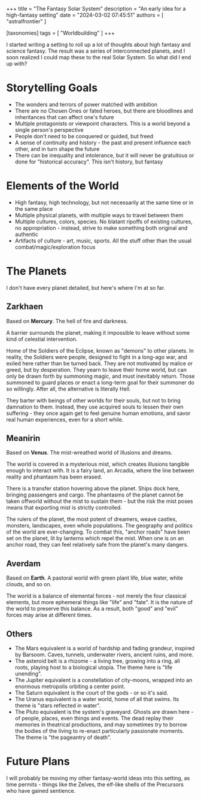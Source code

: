 +++
title = "The Fantasy Solar System"
description = "An early idea for a high-fantasy setting"
date = "2024-03-02 07:45:51"
authors = [ "astralfrontier" ]

[taxonomies]
tags = [ "Worldbuilding" ]
+++

I started writing a setting to roll up a lot of thoughts about high fantasy and science fantasy.
The result was a series of interconnected planets, and I soon realized I could map these to the real Solar System.
So what did I end up with?

<!-- more -->

# Storytelling Goals

- The wonders and terrors of power matched with ambition
- There are no Chosen Ones or fated heroes, but there are bloodlines and inheritances that can affect one's future
- Multiple protagonists or viewpoint characters. This is a world beyond a single person's perspective
- People don't need to be conquered or guided, but freed
- A sense of continuity and history - the past and present influence each other, and in turn shape the future
- There can be inequality and intolerance, but it will never be gratuitous or done for "historical accuracy". This isn't history, but fantasy

# Elements of the World

- High fantasy, high technology, but not necessarily at the same time or in the same place
- Multiple physical planets, with multiple ways to travel between them
- Multiple cultures, colors, species. No blatant ripoffs of existing cultures, no appropriation - instead, strive to make something both original and authentic
- Artifacts of culture - art, music, sports. All the stuff other than the usual combat/magic/exploration focus

# The Planets

I don't have every planet detailed, but here's where I'm at so far.

## Zarkhaen

Based on **Mercury**. The hell of fire and darkness.

A barrier surrounds the planet, making it impossible to leave without some kind of celestial intervention.

Home of the Soldiers of the Eclipse, known as "demons" to other planets.
In reality, the Soldiers were people, designed to fight in a long-ago war, and exiled here rather than be turned back.
They are not motivated by malice or greed, but by desperation.
They yearn to leave their home world, but can only be drawn forth by summoning magic, and must inevitably return.
Those summoned to guard places or enact a long-term goal for their summoner do so willingly.
After all, the alternative is literally Hell.

They barter with beings of other worlds for their souls, but not to bring damnation to them.
Instead, they use acquired souls to lessen their own suffering - they once again get to feel genuine human emotions,
and savor real human experiences, even for a short while.

## Meanirin

Based on **Venus**. The mist-wreathed world of illusions and dreams.

The world is covered in a mysterious mist, which creates illusions tangible enough to interact with.
It is a fairy land, an Arcadia, where the line between reality and phantasm has been erased.

There is a transfer station hovering above the planet.
Ships dock here, bringing passengers and cargo.
The phantasms of the planet cannot be taken offworld without the mist to sustain them -
but the risk the mist poses means that exporting mist is strictly controlled.

The rulers of the planet, the most potent of dreamers, weave castles, monsters, landscapes, even whole populations.
The geography and politics of the world are ever-changing.
To combat this, "anchor roads" have been set on the planet, lit by lanterns which repel the mist.
When one is on an anchor road, they can feel relatively safe from the planet's many dangers.

## Averdam

Based on **Earth**. A pastoral world with green plant life, blue water, white clouds, and so on.

The world is a balance of elemental forces - not merely the four classical elements,
but more ephemeral things like "life" and "fate".
It is the nature of the world to preserve this balance.
As a result, both "good" and "evil" forces may arise at different times.

## Others

- The Mars equivalent is a world of hardship and fading grandeur, inspired by Barsoom. Caves, tunnels, underwater rivers, ancient ruins, and more.
- The asteroid belt is a rhizome - a living tree, growing into a ring, all roots, playing host to a biological utopia. The theme here is "life unending".
- The Jupiter equivalent is a constellation of city-moons, wrapped into an enormous metropolis orbiting a center point.
- The Saturn equivalent is the court of the gods - or so it's said.
- The Uranus equivalent is a water world, home of all that swims. Its theme is "stars reflected in water".
- The Pluto equivalent is the system's graveyard. Ghosts are drawn here - of people, places, even things and events. The dead replay their memories in theatrical productions, and may sometimes try to borrow the bodies of the living to re-enact particularly passionate moments. The theme is "the pageantry of death".

# Future Plans

I will probably be moving my other fantasy-world ideas into this setting, as time permits - things like the Zelves, the elf-like shells of the Precursors who have gained sentience.